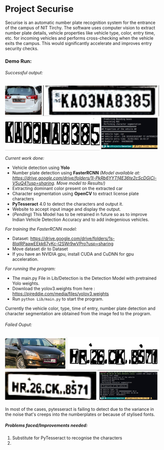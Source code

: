 # Project Securise

Securise is an automatic number plate recognition system for the entrance of the campus of NIT Tirchy. The software uses computer vision to extract number plate details, vehicle properties like vehicle type, color, entry time, etc. for incoming vehicles and performs cross-checking when the vehicle exits the campus. This would significantly accelerate and improves entry security checks.

### **Demo Run:**

###### Successful output:

<pre><img src="./Demo/securise_demo1.jpg" alt="Successful processing">
</pre>

*Current work done:*

* Vehicle detection using **Yolo**
* Number plate detection using **FasterRCNN** *(Model available at: https://drive.google.com/drive/folders/1l-PkRb6YYTf4E36te2cScDGjCi-V5uQ4?usp=sharing. Move model to Results/)*
* Extracting dominant color present on the extracted car
* Character segmentation using **OpenCV** to extract license plate characters
* **PyTesseract** 4.0 to detect the characters and output it.
* Website to accept input image and display the output.
* (*Pending*) This Model has to be retrained in future so as to improve Indian Vehicle Detection Accuracy and to add indegenious vehicles.

*For training the FasterRCNN model:*

- Dataset: https://drive.google.com/drive/folders/1s-8IqlRPaawEEkk67yKc-l2SWr9wVPro?usp=sharing
- Move dataset dir to Dataset
- If you have an NVIDIA gpu, install CUDA and CuDNN for gpu acceleration.

*For running the program:*

- The main.py File in Lib/Detection is the Detection Model with pretrained Yolo weights.
- Download the yolov3.weights from here : https://pjreddie.com/media/files/yolov3.weights
- Run <code>python Lib/main.py</code> to start the program.

Currently the vehicle color, type, time of entry, number plate detection and character segmentation are obtained from the image fed to the program.

###### Failed Ouput:

<pre><img src="./Demo/securise_demo2_err.jpg" alt="Failed character detection">
</pre>

In most of the cases, pytesseract is failing to detect due to the variance in the noise that's creeps into the numberplates or because of stylised fonts.

##### Problems faced/Improvements needed:

1. Substitute for PyTesseract to recognise the characters
2.
